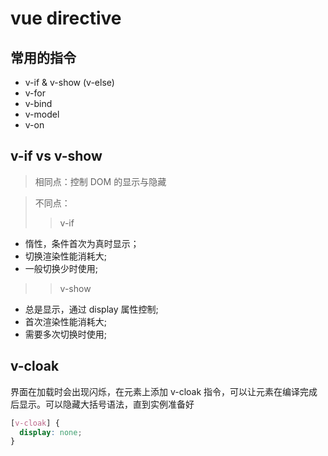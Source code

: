 <!--
 * @Author: your name
 * @Date: 2021-06-07 10:53:18
 * @LastEditTime: 2021-06-25 16:33:37
 * @LastEditors: Please set LastEditors
 * @Description: In User Settings Edit
 * @FilePath: \vue-note\Vue\vue-directive.md
-->

# vue directive

## 常用的指令

- v-if & v-show (v-else)
- v-for
- v-bind
- v-model
- v-on

## v-if vs v-show

> 相同点：控制 DOM 的显示与隐藏

> 不同点：
>
> > v-if

- 惰性，条件首次为真时显示；
- 切换渲染性能消耗大;
- 一般切换少时使用;

> > v-show

- 总是显示，通过 display 属性控制;
- 首次渲染性能消耗大;
- 需要多次切换时使用;

## v-cloak

界面在加载时会出现闪烁，在元素上添加 v-cloak 指令，可以让元素在编译完成后显示。可以隐藏大括号语法，直到实例准备好

```css
[v-cloak] {
  display: none;
}
```
